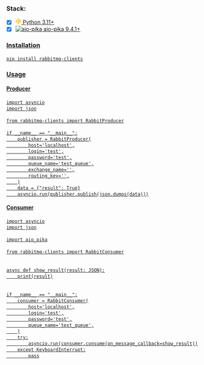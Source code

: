 ### Stack:

- [x] <a href="https://www.python.org/"><img src="https://raw.githubusercontent.com/devicons/devicon/master/icons/python/python-plain.svg" alt="python" width="15" height="15"/>
  Python 3.11+ <br/></a>
- [x] <a href="https://github.com/mosquito/aio-pika"><img src="https://raw.githubusercontent.com/mosquito/aio-pika/b61062893c4973dbbd5ac6a6afa55e4e74b28ae5/logo.svg" alt="aio-pika" width="15" height="15"/>
  aio-pika 9.4.1+ <br/>

### Installation

    pip install rabbitmq-clients

### Usage

#### Producer

    import asyncio
    import json

    from rabbitmq-clients import RabbitProducer

    if __name__ == "__main__":
        publisher = RabbitProducer(
            host='localhost',
            login='test',
            password='test',
            queue_name='test_queue',
            exchange_name='',
            routing_key='',
        )
        data = {"result": True}
        asyncio.run(publisher.publish(json.dumps(data)))

#### Consumer

    import asyncio
    import json

    import aio_pika

    from rabbitmq-clients import RabbitConsumer


    async def show_result(result: JSON):
        print(result)


    if __name__ == "__main__":
        consumer = RabbitConsumer(
            host='localhost',
            login='test',
            password='test',
            queue_name='test_queue',
        )
        try:
            asyncio.run(consumer.consume(on_message_callback=show_result))
        except KeyboardInterrupt:
            pass
